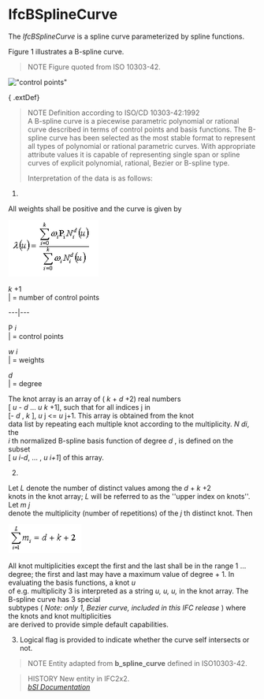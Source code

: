 IfcBSplineCurve
===============
The _IfcBSplineCurve_ is a spline curve parameterized by spline functions.  
  
Figure 1 illustrates a B-spline curve.  
  
> NOTE  Figure quoted from ISO 10303-42.  
  
!["control points"](../figures/ifcbsplinecurve-fig1.gif "Figure 1 -- B-spline
curve")  
  
{ .extDef}  
> NOTE  Definition according to ISO/CD 10303-42:1992  
> A B-spline curve is a piecewise parametric polynomial or rational curve
> described in terms of control points and basis functions. The B-spline curve
> has been selected as the most stable format to represent all types of
> polynomial or rational parametric curves. With appropriate attribute values
> it is capable of representing single span or spline curves of explicit
> polynomial, rational, Bezier or B-spline type.  
>  
> Interpretation of the data is as follows:

  

  1.   

All weights shall be positive and the curve is given by

  
![equation](../figures/ifcbsplinecurve-math1.gif)  
  
  
 _k_ +1  
| = number of control points  
  
---|---  
  
  
P _i_  
|  = control points  
  
  
  
 _w_ _i_  
|  = weights  
  
  
  
 _d_  
|  = degree  
  
  
  

The knot array is an array of ( _k_ + _d_ +2) real numbers  
[ _u_ - _d_ ... _u_ _k_ +1], such that for all indices j in  
[- _d_ , _k_ ], _u_ j <= _u_ j+1. This array is obtained from the knot  
data list by repeating each multiple knot according to the multiplicity. _N
di_, the  
 _i_ th normalized B-spline basis function of degree _d_ , is defined on the
subset  
[ _u i-d_, ... , _u i+1_] of this array.

  

  

  2.   

Let _L_ denote the number of distinct values among the _d_ + _k_ +2  
knots in the knot array; _L_ will be referred to as the ''upper index on
knots''. Let _m j_  
denote the multiplicity (number of repetitions) of the _j_ th distinct knot.
Then

  
![equation](../figures/ifcbsplinecurve-math2.gif)  

All knot multiplicities except the first and the last shall be in the range 1
...  
degree; the first and last may have a maximum value of degree + 1. In
evaluating the basis functions, a knot _u_  
of e.g. multiplicity 3 is interpreted as a string _u, u, u,_ in the knot
array. The B-spline curve has 3 special  
subtypes ( _Note: only 1, Bezier curve, included in this IFC release_ ) where
the knots and knot multiplicities  
are derived to provide simple default capabilities.

  

  

  3. Logical flag is provided to indicate whether the curve self intersects or not.
  

  
  
> NOTE  Entity adapted from **b_spline_curve** defined in ISO10303-42.  
  
> HISTORY  New entity in IFC2x2.  
[ _bSI
Documentation_](https://standards.buildingsmart.org/IFC/DEV/IFC4_2/FINAL/HTML/schema/ifcgeometryresource/lexical/ifcbsplinecurve.htm)


